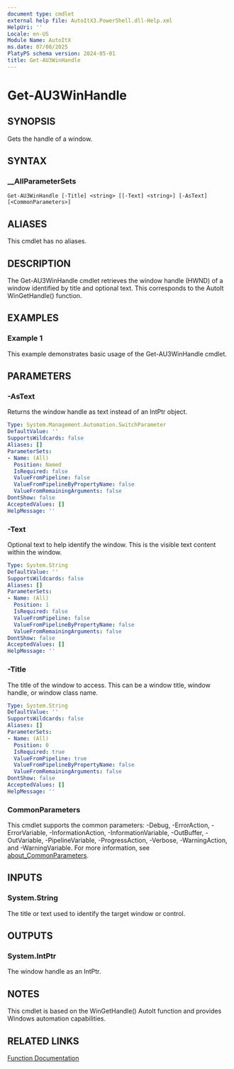 ```yaml
---
document type: cmdlet
external help file: AutoItX3.PowerShell.dll-Help.xml
HelpUri: ''
Locale: en-US
Module Name: AutoItX
ms.date: 07/08/2025
PlatyPS schema version: 2024-05-01
title: Get-AU3WinHandle
---
```


# Get-AU3WinHandle

## SYNOPSIS

Gets the handle of a window.

## SYNTAX

### __AllParameterSets

```
Get-AU3WinHandle [-Title] <string> [[-Text] <string>] [-AsText] [<CommonParameters>]
```

## ALIASES

This cmdlet has no aliases.

## DESCRIPTION

The Get-AU3WinHandle cmdlet retrieves the window handle (HWND) of a window identified by title and optional text. This corresponds to the AutoIt WinGetHandle() function.

## EXAMPLES

### Example 1

This example demonstrates basic usage of the Get-AU3WinHandle cmdlet.

## PARAMETERS

### -AsText

Returns the window handle as text instead of an IntPtr object.

```yaml
Type: System.Management.Automation.SwitchParameter
DefaultValue: ''
SupportsWildcards: false
Aliases: []
ParameterSets:
- Name: (All)
  Position: Named
  IsRequired: false
  ValueFromPipeline: false
  ValueFromPipelineByPropertyName: false
  ValueFromRemainingArguments: false
DontShow: false
AcceptedValues: []
HelpMessage: ''
```

### -Text

Optional text to help identify the window. This is the visible text content within the window.

```yaml
Type: System.String
DefaultValue: ''
SupportsWildcards: false
Aliases: []
ParameterSets:
- Name: (All)
  Position: 1
  IsRequired: false
  ValueFromPipeline: false
  ValueFromPipelineByPropertyName: false
  ValueFromRemainingArguments: false
DontShow: false
AcceptedValues: []
HelpMessage: ''
```

### -Title

The title of the window to access. This can be a window title, window handle, or window class name.

```yaml
Type: System.String
DefaultValue: ''
SupportsWildcards: false
Aliases: []
ParameterSets:
- Name: (All)
  Position: 0
  IsRequired: true
  ValueFromPipeline: true
  ValueFromPipelineByPropertyName: false
  ValueFromRemainingArguments: false
DontShow: false
AcceptedValues: []
HelpMessage: ''
```

### CommonParameters

This cmdlet supports the common parameters: -Debug, -ErrorAction, -ErrorVariable,
-InformationAction, -InformationVariable, -OutBuffer, -OutVariable, -PipelineVariable,
-ProgressAction, -Verbose, -WarningAction, and -WarningVariable. For more information, see
[about_CommonParameters](https://go.microsoft.com/fwlink/?LinkID=113216).

## INPUTS

### System.String

The title or text used to identify the target window or control.

## OUTPUTS

### System.IntPtr

The window handle as an IntPtr.

## NOTES

This cmdlet is based on the WinGetHandle() AutoIt function and provides Windows automation capabilities.

## RELATED LINKS

[Function Documentation](https://www.autoitscript.com/autoit3/docs/functions/WinGetHandle.htm)
